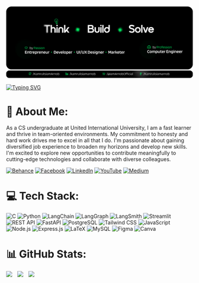 ![Alt text](./assets/1.png)
![Alt text](./assets/3.png)


[![Typing SVG](https://readme-typing-svg.demolab.com?font=Blinker&weight=500&size=36&pause=1000&color=00FF6A&background=FFFFFF00&width=435&lines=Hey+!+I'm+Arnob...;A+Backend+Developer+;%26+AI+Enthusiast+%E2%9A%A1)](https://git.io/typing-svg)

# 💫 About Me:
As a CS undergraduate at United International University, I am a fast learner and thrive in team-oriented environments. My commitment to honesty and hard work drives me to excel in all that I do. I'm passionate about gaining diversified job experience to broaden my horizons and develop new skills. I'm excited to explore new opportunities to contribute meaningfully to cutting-edge technologies and collaborate with diverse colleagues.


[![Behance](https://img.shields.io/badge/Behance-1769ff?logo=behance&logoColor=white)](https://www.behance.net/kamrulislama) 
[![Facebook](https://img.shields.io/badge/Facebook-%231877F2.svg?logo=Facebook&logoColor=white)](https://www.facebook.com/Kamrulislamarnob/) 
[![LinkedIn](https://img.shields.io/badge/LinkedIn-%230077B5.svg?logo=linkedin&logoColor=white)](https://www.linkedin.com/in/kamrulislamarnob/) 
[![YouTube](https://img.shields.io/badge/YouTube-%23FF0000.svg?logo=YouTube&logoColor=white)](https://www.youtube.com/@IamArnobOfficial) 
[![Medium](https://img.shields.io/badge/Medium-12100E?logo=medium&logoColor=white)](https://medium.com/@connect.arnob)


# 💻 Tech Stack:
![C](https://img.shields.io/badge/C-000000?style=for-the-badge&logo=c&logoColor=white&borderRadius=5)
![Python](https://img.shields.io/badge/Python-3776AB?style=for-the-badge&logo=python&logoColor=white&borderRadius=15)
![LangChain](https://img.shields.io/badge/LangChain-10B981?style=for-the-badge&logo=LangChain&logoColor=white&borderRadius=5)
![LangGraph](https://img.shields.io/badge/LangGraph-6366F1?style=for-the-badge&logo=LangGraph&logoColor=white&borderRadius=5)
![LangSmith](https://img.shields.io/badge/LangSmith-EC4899?style=for-the-badge&logo=LangSmith&logoColor=white&borderRadius=5)
![Streamlit](https://img.shields.io/badge/Streamlit-FF4B4B?style=for-the-badge&logo=streamlit&logoColor=white&borderRadius=5)
![REST API](https://img.shields.io/badge/REST_API-008080?style=for-the-badge&logo=rest-api&logoColor=white&borderRadius=5)
![FastAPI](https://img.shields.io/badge/FastAPI-009688?style=for-the-badge&logo=fastapi&logoColor=white&borderRadius=5)
![PostgreSQL](https://img.shields.io/badge/PostgreSQL-4169E1?style=for-the-badge&logo=postgresql&logoColor=white&borderRadius=5)
![Tailwind CSS](https://img.shields.io/badge/TailwindCSS-06B6D4?style=for-the-badge&logo=tailwindcss&logoColor=white&borderRadius=5)
![JavaScript](https://img.shields.io/badge/JavaScript-F7DF1E?style=for-the-badge&logo=javascript&logoColor=black&borderRadius=5)
![Node.js](https://img.shields.io/badge/Node.js-339933?style=for-the-badge&logo=node.js&logoColor=white&borderRadius=5)
![Express.js](https://img.shields.io/badge/Express.js-000000?style=for-the-badge&logo=express&logoColor=white&borderRadius=5)
![LaTeX](https://img.shields.io/badge/LaTeX-008080?style=for-the-badge&logo=latex&logoColor=white&borderRadius=5)
![MySQL](https://img.shields.io/badge/MySQL-4479A1?style=for-the-badge&logo=mysql&logoColor=white&borderRadius=5)
![Figma](https://img.shields.io/badge/Figma-F24E1E?style=for-the-badge&logo=figma&logoColor=white&borderRadius=5)
![Canva](https://img.shields.io/badge/Canva-00C4CC?style=for-the-badge&logo=canva&logoColor=white&borderRadius=5)





# 📊 GitHub Stats:
<p>
  <img src="https://github-readme-stats.vercel.app/api?username=KamrulIslamArnob&hide_border=true&include_all_commits=false&count_private=false&title_color=00FF6A&text_color=00FF6A&icon_color=00FF6A&bg_color=000000" height="150" style="display:inline-block; margin-right:10px;" />
  
  <img src="https://github-readme-stats.vercel.app/api/top-langs/?username=KamrulIslamArnob&hide_border=true&include_all_commits=false&count_private=false&layout=compact&title_color=00FF6A&text_color=00FF6A&icon_color=00FF6A&bg_color=000000" height="150" style="display:inline-block; margin-right:10px;" />
  
  <img src="https://github-profile-trophy.vercel.app/?username=KamrulIslamArnob&theme=dracula&no-frame=true&no-bg=true&margin-w=4" height="150" style="display:inline-block;" />
</p>
